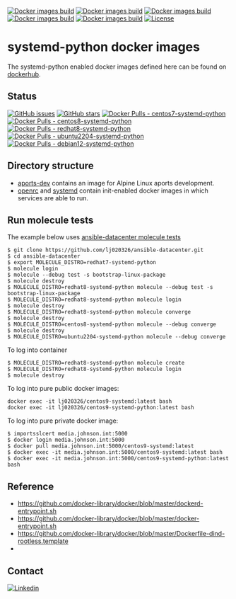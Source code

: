 [![Docker images build](https://github.com/lj020326/systemd-python-dockerfiles/actions/workflows/build-alpine.yml/badge.svg)](https://github.com/lj020326/systemd-python-dockerfiles/actions/workflows/build-alpine.yml)
[![Docker images build](https://github.com/lj020326/systemd-python-dockerfiles/actions/workflows/build-redhat.yml/badge.svg)](https://github.com/lj020326/systemd-python-dockerfiles/actions/workflows/build-redhat.yml)
[![Docker images build](https://github.com/lj020326/systemd-python-dockerfiles/actions/workflows/build-centos.yml/badge.svg)](https://github.com/lj020326/systemd-python-dockerfiles/actions/workflows/build-centos.yml)
[![Docker images build](https://github.com/lj020326/systemd-python-dockerfiles/actions/workflows/build-ubuntu.yml/badge.svg)](https://github.com/lj020326/systemd-python-dockerfiles/actions/workflows/build-ubuntu.yml)
[![Docker images build](https://github.com/lj020326/systemd-python-dockerfiles/actions/workflows/build-debian.yml/badge.svg)](https://github.com/lj020326/systemd-python-dockerfiles/actions/workflows/build-debian.yml)
[![License](https://img.shields.io/badge/license-GPLv3-brightgreen.svg?style=flat)](LICENSE)

# systemd-python docker images

The systemd-python enabled docker images defined here can be found on [dockerhub](https://hub.docker.com/repositories/lj020326?search=systemd).  

## Status

[![GitHub issues](https://img.shields.io/github/issues/lj020326/systemd-python-dockerfiles.svg?style=flat)](https://github.com/lj020326/systemd-python-dockerfiles/issues)
[![GitHub stars](https://img.shields.io/github/stars/lj020326/systemd-python-dockerfiles.svg?style=flat)](https://github.com/lj020326/systemd-python-dockerfiles/stargazers)
[![Docker Pulls - centos7-systemd-python](https://img.shields.io/docker/pulls/lj020326/centos7-systemd-python.svg?style=flat)](https://hub.docker.com/repository/docker/lj020326/centos7-systemd-python/)
[![Docker Pulls - centos8-systemd-python](https://img.shields.io/docker/pulls/lj020326/centos8-systemd-python.svg?style=flat)](https://hub.docker.com/repository/docker/lj020326/centos8-systemd-python/)
[![Docker Pulls - redhat8-systemd-python](https://img.shields.io/docker/pulls/lj020326/redhat8-systemd-python.svg?style=flat)](https://hub.docker.com/repository/docker/lj020326/redhat8-systemd-python/)
[![Docker Pulls - ubuntu2204-systemd-python](https://img.shields.io/docker/pulls/lj020326/ubuntu2204-systemd-python.svg?style=flat)](https://hub.docker.com/repository/docker/lj020326/ubuntu2204-systemd-python/)
[![Docker Pulls - debian12-systemd-python](https://img.shields.io/docker/pulls/lj020326/debian12-systemd-python.svg?style=flat)](https://hub.docker.com/repository/docker/lj020326/debian12-systemd-python/)

## Directory structure

- [aports-dev](./aports-dev) contains an image for Alpine Linux aports development.
- [openrc](./openrc) and [systemd](./systemd) contain init-enabled docker images in which services are able to run.

## Run molecule tests

The example below uses [ansible-datacenter molecule tests](https://github.com/lj020326/ansible-datacenter/tree/main/molecule)

```shell
$ git clone https://github.com/lj020326/ansible-datacenter.git
$ cd ansible-datacenter
$ export MOLECULE_DISTRO=redhat7-systemd-python
$ molecule login
$ molecule --debug test -s bootstrap-linux-package
$ molecule destroy
$ MOLECULE_DISTRO=redhat8-systemd-python molecule --debug test -s bootstrap-linux-package
$ MOLECULE_DISTRO=redhat8-systemd-python molecule login
$ molecule destroy
$ MOLECULE_DISTRO=redhat8-systemd-python molecule converge
$ molecule destroy
$ MOLECULE_DISTRO=centos8-systemd-python molecule --debug converge
$ molecule destroy
$ MOLECULE_DISTRO=ubuntu2204-systemd-python molecule --debug converge

```

To log into container

```shell
$ MOLECULE_DISTRO=redhat8-systemd-python molecule create
$ MOLECULE_DISTRO=redhat8-systemd-python molecule login
$ molecule destroy
```

To log into pure public docker images:
```shell
docker exec -it lj020326/centos9-systemd:latest bash
docker exec -it lj020326/centos9-systemd-python:latest bash
```

To log into pure private docker image:
```shell
$ importsslcert media.johnson.int:5000
$ docker login media.johnson.int:5000
$ docker pull media.johnson.int:5000/centos9-systemd:latest
$ docker exec -it media.johnson.int:5000/centos9-systemd:latest bash
$ docker exec -it media.johnson.int:5000/centos9-systemd-python:latest bash
```

## Reference

- https://github.com/docker-library/docker/blob/master/dockerd-entrypoint.sh
- https://github.com/docker-library/docker/blob/master/docker-entrypoint.sh
- https://github.com/docker-library/docker/blob/master/Dockerfile-dind-rootless.template
- 

## Contact

[![Linkedin](https://img.shields.io/badge/LinkedIn-0077B5?style=for-the-badge&logo=linkedin&logoColor=white)](https://www.linkedin.com/in/leejjohnson/)
